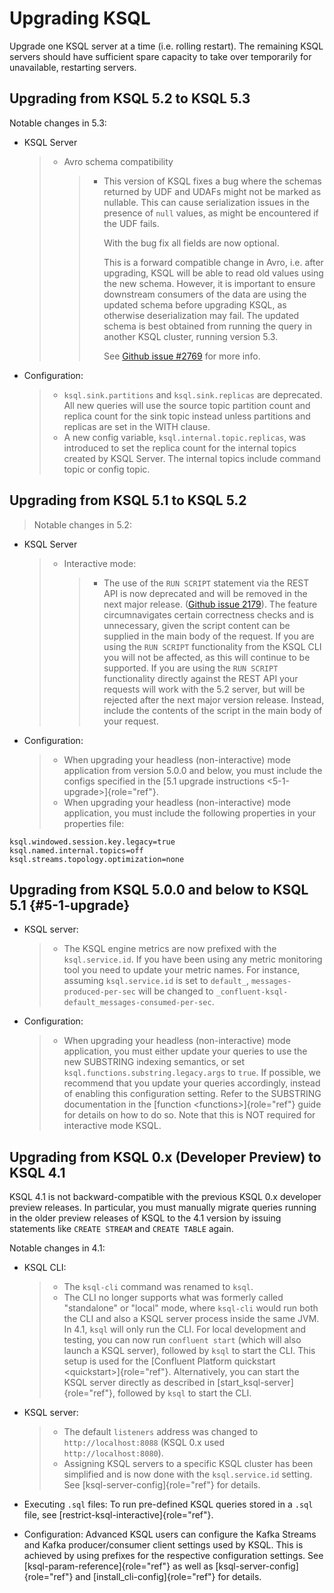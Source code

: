 ---
---
Upgrading KSQL
==============

Upgrade one KSQL server at a time (i.e. rolling restart). The remaining
KSQL servers should have sufficient spare capacity to take over
temporarily for unavailable, restarting servers.

Upgrading from KSQL 5.2 to KSQL 5.3
-----------------------------------

Notable changes in 5.3:

-   KSQL Server

    > -   Avro schema compatibility
    >
    >     > -   This version of KSQL fixes a bug where the schemas
    >     >     returned by UDF and UDAFs might not be marked as
    >     >     nullable. This can cause serialization issues in the
    >     >     presence of `null` values, as might be encountered if
    >     >     the UDF fails.
    >     >
    >     >     With the bug fix all fields are now optional.
    >     >
    >     >     This is a forward compatible change in Avro, i.e. after
    >     >     upgrading, KSQL will be able to read old values using
    >     >     the new schema. However, it is important to ensure
    >     >     downstream consumers of the data are using the updated
    >     >     schema before upgrading KSQL, as otherwise
    >     >     deserialization may fail. The updated schema is best
    >     >     obtained from running the query in another KSQL cluster,
    >     >     running version 5.3.
    >     >
    >     >     See [Github issue
    >     >     \#2769](https://github.com/confluentinc/ksql/pull/2769)
    >     >     for more info.
    >     >
-   Configuration:

    > -   `ksql.sink.partitions` and `ksql.sink.replicas` are
    >     deprecated. All new queries will use the source topic
    >     partition count and replica count for the sink topic instead
    >     unless partitions and replicas are set in the WITH clause.
    > -   A new config variable, `ksql.internal.topic.replicas`, was
    >     introduced to set the replica count for the internal topics
    >     created by KSQL Server. The internal topics include command
    >     topic or config topic.

Upgrading from KSQL 5.1 to KSQL 5.2
-----------------------------------

> Notable changes in 5.2:

-   KSQL Server

    > -   Interactive mode:
    >
    >     > -   The use of the `RUN SCRIPT` statement via the REST API
    >     >     is now deprecated and will be removed in the next major
    >     >     release. ([Github issue
    >     >     2179](https://github.com/confluentinc/ksql/issues/2179)).
    >     >     The feature circumnavigates certain correctness checks
    >     >     and is unnecessary, given the script content can be
    >     >     supplied in the main body of the request. If you are
    >     >     using the `RUN SCRIPT` functionality from the KSQL CLI
    >     >     you will not be affected, as this will continue to be
    >     >     supported. If you are using the `RUN SCRIPT`
    >     >     functionality directly against the REST API your
    >     >     requests will work with the 5.2 server, but will be
    >     >     rejected after the next major version release. Instead,
    >     >     include the contents of the script in the main body of
    >     >     your request.
    >
-   Configuration:

    > -   When upgrading your headless (non-interactive) mode
    >     application from version 5.0.0 and below, you must include the
    >     configs specified in the
    >     [5.1 upgrade instructions \<5-1-upgrade\>]{role="ref"}.
    > -   When upgrading your headless (non-interactive) mode
    >     application, you must include the following properties in your
    >     properties file:

<!-- -->

    ksql.windowed.session.key.legacy=true
    ksql.named.internal.topics=off
    ksql.streams.topology.optimization=none

Upgrading from KSQL 5.0.0 and below to KSQL 5.1 {#5-1-upgrade}
-----------------------------------------------

-   KSQL server:

    > -   The KSQL engine metrics are now prefixed with the
    >     `ksql.service.id`. If you have been using any metric
    >     monitoring tool you need to update your metric names. For
    >     instance, assuming `ksql.service.id` is set to `default_`,
    >     `messages-produced-per-sec` will be changed to
    >     `_confluent-ksql-default_messages-consumed-per-sec`.

-   Configuration:

    > -   When upgrading your headless (non-interactive) mode
    >     application, you must either update your queries to use the
    >     new SUBSTRING indexing semantics, or set
    >     `ksql.functions.substring.legacy.args` to `true`. If possible,
    >     we recommend that you update your queries accordingly, instead
    >     of enabling this configuration setting. Refer to the SUBSTRING
    >     documentation in the [function \<functions\>]{role="ref"}
    >     guide for details on how to do so. Note that this is NOT
    >     required for interactive mode KSQL.

Upgrading from KSQL 0.x (Developer Preview) to KSQL 4.1
-------------------------------------------------------

KSQL 4.1 is not backward-compatible with the previous KSQL 0.x developer
preview releases. In particular, you must manually migrate queries
running in the older preview releases of KSQL to the 4.1 version by
issuing statements like `CREATE STREAM` and `CREATE TABLE` again.

Notable changes in 4.1:

-   KSQL CLI:

    > -   The `ksql-cli` command was renamed to `ksql`.
    > -   The CLI no longer supports what was formerly called
    >     \"standalone\" or \"local\" mode, where `ksql-cli` would run
    >     both the CLI and also a KSQL server process inside the same
    >     JVM. In 4.1, `ksql` will only run the CLI. For local
    >     development and testing, you can now run `confluent start`
    >     (which will also launch a KSQL server), followed by `ksql` to
    >     start the CLI. This setup is used for the
    >     [Confluent Platform quickstart \<quickstart\>]{role="ref"}.
    >     Alternatively, you can start the KSQL server directly as
    >     described in [start\_ksql-server]{role="ref"}, followed by
    >     `ksql` to start the CLI.

-   KSQL server:

    > -   The default `listeners` address was changed to
    >     `http://localhost:8088` (KSQL 0.x used
    >     `http://localhost:8080`).
    > -   Assigning KSQL servers to a specific KSQL cluster has been
    >     simplified and is now done with the `ksql.service.id` setting.
    >     See [ksql-server-config]{role="ref"} for details.

-   Executing `.sql` files: To run pre-defined KSQL queries stored in a
    `.sql` file, see [restrict-ksql-interactive]{role="ref"}.
-   Configuration: Advanced KSQL users can configure the Kafka Streams
    and Kafka producer/consumer client settings used by KSQL. This is
    achieved by using prefixes for the respective configuration
    settings. See [ksql-param-reference]{role="ref"} as well as
    [ksql-server-config]{role="ref"} and
    [install\_cli-config]{role="ref"} for details.
